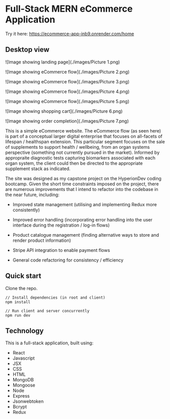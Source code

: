 # Full-Stack MERN eCommerce Application

Try it here: https://ecommerce-app-inb9.onrender.com/home 

## Desktop view

![Image showing landing page](./images/Picture 1.png)

![Image showing eCommerce flow](./images/Picture 2.png)

![Image showing eCommerce flow](./images/Picture 3.png)

![Image showing eCommerce flow](./images/Picture 4.png)

![Image showing eCommerce flow](./images/Picture 5.png)

![Image showing shopping cart](./images/Picture 6.png)

![Image showing order completion](./images/Picture 7.png)

This is a simple eCommerce website. The eCommerce flow (as seen here) is part of a conceptual larger digital enterprise that focuses on all-facets of lifespan / healthspan extension. This particular segment focuses on the sale of supplements to support health / wellbeing, from an organ systems perspective (something not currently pursued in the market). Informed by appropraite diagnostic tests capturing biomarkers associated with each organ system, the client could then be directed to the appropriate supplement stack as indicated. 

The site was designed as my capstone project on the HyperionDev coding bootcamp. Given the short time constraints imposed on the project, there are numerous improvements that I intend to refactor into the codebase in the near future, including:

* Improved state management (utilising and implementing Redux more consistently)

* Improved error handling (incorporating error handling into the user interface during the registration / log-in flows)

* Product catalogue management (finding alternative ways to store and render product information)
* Stripe API integration to enable payment flows

* General code refactoring for consistency / efficiency

## Quick start

Clone the repo.

~~~
// Install dependencies (in root and client)
npm install

// Run client and server concurrently
npm run dev 
~~~

## Technology

This is a full-stack application, built using:

* React
* Javascript
* JSX
* CSS
* HTML
* MongoDB
* Mongoose
* Node
* Express
* Jsonwebtoken
* Bcrypt
* Redux
